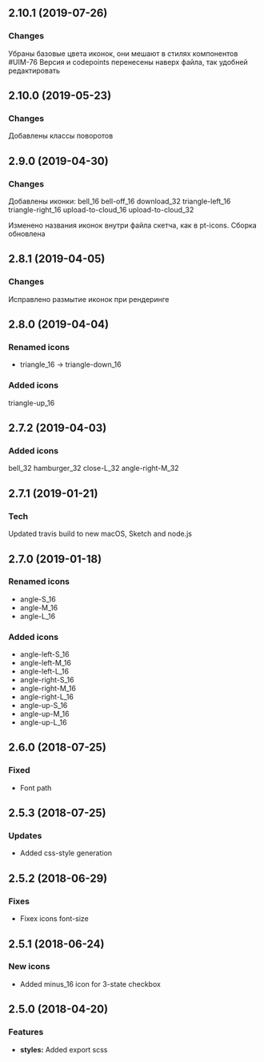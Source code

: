 <a name="2.10.1"></a>
## 2.10.1 (2019-07-26)

### Changes
Убраны базовые цвета иконок, они мешают в стилях компонентов #UIM-76
Версия и codepoints перенесены наверх файла, так удобней редактировать

<a name="2.10.0"></a>
## 2.10.0 (2019-05-23)

### Changes
Добавлены классы поворотов

<a name="2.9.0"></a>
## 2.9.0 (2019-04-30)

### Changes
Добавлены иконки:
bell_16
bell-off_16
download_32
triangle-left_16
triangle-right_16
upload-to-cloud_16
upload-to-cloud_32

Изменено названия иконок внутри файла скетча, как в pt-icons. Сборка обновлена

<a name="2.8.1"></a>
## 2.8.1 (2019-04-05)

### Changes
Исправлено размытие иконок при рендеринге

<a name="2.8.0"></a>
## 2.8.0 (2019-04-04)

### Renamed icons
* triangle_16 → triangle-down_16

### Added icons
triangle-up_16

<a name="2.7.2"></a>
## 2.7.2 (2019-04-03)

### Added icons
bell_32
hamburger_32
close-L_32
angle-right-M_32

<a name="2.7.1"></a>
## 2.7.1 (2019-01-21)

### Tech
Updated travis build to new macOS, Sketch and node.js

<a name="2.7.0"></a>
## 2.7.0 (2019-01-18)

### Renamed icons
* angle-S_16
* angle-M_16
* angle-L_16

### Added icons
* angle-left-S_16
* angle-left-M_16
* angle-left-L_16
* angle-right-S_16
* angle-right-M_16
* angle-right-L_16
* angle-up-S_16
* angle-up-M_16
* angle-up-L_16

<a name="2.6.0"></a>
## 2.6.0 (2018-07-25)

### Fixed
* Font path

<a name="2.5.3"></a>
## 2.5.3 (2018-07-25)

### Updates
* Added css-style generation

<a name="2.5.2"></a>
## 2.5.2 (2018-06-29)

### Fixes
* Fixex icons font-size

<a name="2.5.1"></a>
## 2.5.1 (2018-06-24)

### New icons
* Added minus_16 icon for 3-state checkbox

<a name="2.5.0"></a>
## 2.5.0 (2018-04-20)


### Features

* **styles:** Added export scss 
